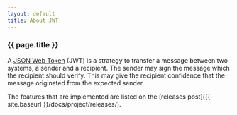 ```yaml
---
layout: default
title: About JWT
---
```


### {{ page.title }} ###

A [JSON Web Token](https://tools.ietf.org/html/rfc7519) (JWT) is a strategy to transfer a message between two systems,
a sender and a recipient. The sender may sign the message which the recipient should verify. This may give the recipient
confidence that the message originated from the expected sender.

The features that are implemented are listed on the [releases post]({{ site.baseurl }}/docs/project/releases/).